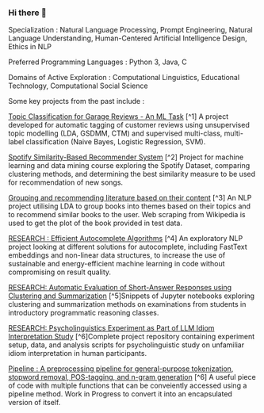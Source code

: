 ### Hi there 👋

Specialization : Natural Language Processing, Prompt Engineering, Natural Language Understanding, Human-Centered Artificial Intelligence Design, Ethics in NLP 

Preferred Programming Languages : Python 3, Java, C

Domains of Active Exploration : Computational Linguistics, Educational Technology, Computational Social Science

Some key projects from the past include : 

[Topic Classification for Garage Reviews - An ML Task](https://github.com/anjali-rgpt/NLP-Projects/tree/main/TopicClassifiers)
[^1] A project developed for automatic tagging of customer reviews using unsupervised topic modelling (LDA, GSDMM, CTM) and supervised multi-class, multi-label classification (Naive Bayes, Logistic Regression, SVM).

[Spotify Similarity-Based Recommender System](https://colab.research.google.com/drive/1_QN-y1YwdEOtBqPqOjYvp7g4H3olOHhv?usp=sharing)
[^2] Project for machine learning and data mining course exploring the Spotify Dataset, comparing clustering methods, and determining the best similarity measure to be used for recommendation of new songs.

[Grouping and recommending literature based on their content](https://colab.research.google.com/drive/1peH-uJXnOUkAzl62TtNwmt9GOT8xIfsx?usp=sharing)
[^3] An NLP project utilising LDA to group books into themes based on their topics and to recommend similar books to the user. Web scraping from Wikipedia is used to get the plot of the book provided in test data.

[RESEARCH : Efficient Autocomplete Algorithms](https://github.com/anjali-rgpt/Autocomplete)
[^4] An exploratory NLP project looking at different solutions for autocomplete, including FastText embeddings and non-linear data structures, to increase the use of sustainable and energy-efficient machine learning in code without compromising on result quality.

[RESEARCH: Automatic Evaluation of Short-Answer Responses using Clustering and Summarization](https://github.com/anjali-rgpt/NLP-Projects/tree/main/CORELabExamAutoEvaluation)
[^5]Snippets of Jupyter notebooks exploring clustering and summarization methods on examinations from students in introductory programmatic reasoning classes. 

[RESEARCH: Psycholinguistics Experiment as Part of LLM Idiom Interpretation Study](https://github.com/anjali-rgpt/idiom-comprehension)
[^6]Complete project repository containing experiment setup, data, and analysis scripts for psycholinguistic study on unfamiliar idiom interpretation in human participants.

[Pipeline : A preprocessing pipeline for general-purpose tokenization, stopword removal, POS-tagging, and n-gram generation](https://github.com/anjali-rgpt/MediaSum-StackExchange-Dialogue-Analysis/blob/main/preprocess.py)
[^6] A useful piece of code with multiple functions that can be conveiently accessed using a pipeline method. Work in Progress to convert it into an encapsulated version of itself.


<!--
**anjali-rgpt/anjali-rgpt** is a ✨ _special_ ✨ repository because its `README.md` (this file) appears on your GitHub profile.

Here are some ideas to get you started:

- 🔭 I’m currently working on ...
- 🌱 I’m currently learning ...
- 👯 I’m looking to collaborate on ...
- 🤔 I’m looking for help with ...
- 💬 Ask me about ...
- 📫 How to reach me: ...
- 😄 Pronouns: ...
- ⚡ Fun fact: ...
-->
